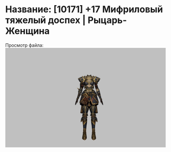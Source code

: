 # Название: [10171] +17 Мифриловый тяжелый доспех | Рыцарь-Женщина

Просмотр файла:
![p010021.png](p010021.png)